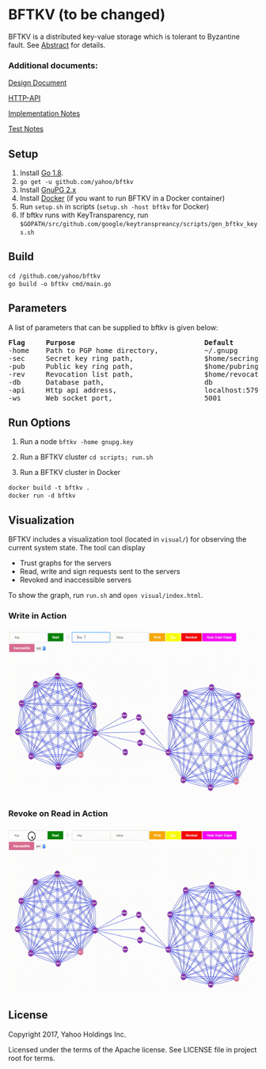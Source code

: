 # BFTKV (to be changed)

BFTKV is a distributed key-value storage which is tolerant to Byzantine fault. See [Abstract](docs/design.md) for details.

### Additional documents:
[Design Document](docs/bftkv.pdf)

[HTTP-API](docs/http_api.md)

[Implementation Notes](docs/notes.md)

[Test Notes](docs/tests.md)

## Setup
1. Install [Go 1.8](https://golang.org/doc/install).
2. `go get -u github.com/yahoo/bftkv`
3. Install [GnuPG 2.x](https://www.gnupg.org/download/index.en.html)
4. Install [Docker](https://www.docker.com) (if you want to run BFTKV in a Docker container)
5. Run `setup.sh` in scripts (`setup.sh -host bftkv` for Docker)
6. If bftkv runs with KeyTransparency, run `$GOPATH/src/github.com/google/keytranspreancy/scripts/gen_bftkv_keys.sh`

## Build
```
cd /github.com/yahoo/bftkv
go build -o bftkv cmd/main.go
```

## Parameters
A list of parameters that can be supplied to bftkv is given below:

<pre>
<b>Flag</b>     <b>Purpose </b>                              <b>Default</b>
-home    Path to PGP home directory,           ~/.gnupg
-sec     Secret key ring path,                 $home/secring.gpg
-pub     Public key ring path,                 $home/pubring.gpg
-rev     Revocation list path,                 $home/revocation.gpg
-db      Database path,                        db
-api     Http api address,                     localhost:5792
-ws      Web socket port,                      5001
</pre>

## Run Options
1. Run a node `bftkv -home gnupg.key`

2. Run a BFTKV cluster `cd scripts; run.sh`

3. Run a BFTKV cluster in Docker

```
docker build -t bftkv .
docker run -d bftkv
```

## Visualization
BFTKV includes a visualization tool (located in `visual/`) for observing the current system state. The tool can display

* Trust graphs for the servers
* Read, write and sign requests sent to the servers
* Revoked and inaccessible servers 

To show the graph, run `run.sh` and `open visual/index.html`.

### Write in Action
<img src="docs/images/write.gif" alt="Write"/>

### Revoke on Read in Action
<img src="docs/images/revokeOnRead.gif" alt="Revoke on Read"/> 

## License
Copyright 2017, Yahoo Holdings Inc.

Licensed under the terms of the Apache license. See LICENSE file in project root for terms.
